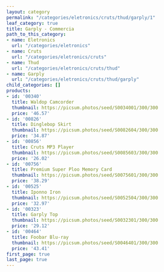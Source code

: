 ```yaml
---
layout: category
permalink: "/categories/eletronics/cruts/thud/garply/1"
leaf_category: true
title: Garply - Commercia
path_to_this_category:
- name: Eletronics
  url: "/categories/eletronics"
- name: Cruts
  url: "/categories/eletronics/cruts"
- name: Thud
  url: "/categories/eletronics/cruts/thud"
- name: Garply
  url: "/categories/eletronics/cruts/thud/garply"
child_categories: []
products:
- id: '00340'
  title: Waldop Camcorder
  thumbnail: https://picsum.photos/seed/S0034001/300/300
  price: '46.57'
- id: '00826'
  title: Dinglebop Skirt
  thumbnail: https://picsum.photos/seed/S0082604/300/300
  price: '34.87'
- id: '00856'
  title: Cruts MP3 Player
  thumbnail: https://picsum.photos/seed/S0085603/300/300
  price: '26.02'
- id: '00756'
  title: Premium Super Ploo Memory Card
  thumbnail: https://picsum.photos/seed/S0075601/300/300
  price: '38.29'
- id: '00525'
  title: Iponno Iron
  thumbnail: https://picsum.photos/seed/S0052504/300/300
  price: '32.97'
- id: '00323'
  title: Garply Top
  thumbnail: https://picsum.photos/seed/S0032301/300/300
  price: '29.12'
- id: '00464'
  title: Foobar Blu-ray
  thumbnail: https://picsum.photos/seed/S0046401/300/300
  price: '43.41'
first_page: true
last_page: true
---
```

